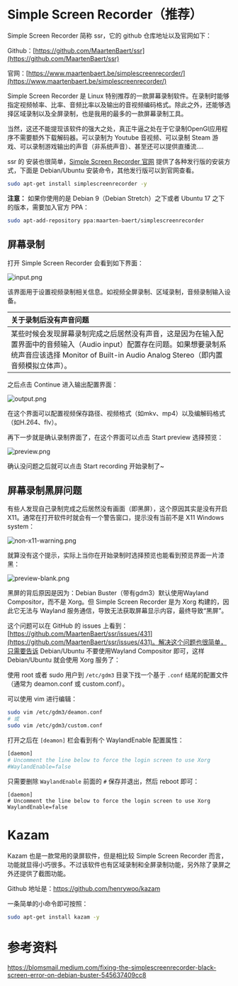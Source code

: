 # Simple Screen Recorder（推荐）

Simple Screen Recorder 简称 ssr，它的 github 仓库地址以及官网如下：

Github：[https://github.com/MaartenBaert/ssr](https://github.com/MaartenBaert/ssr)

官网：[https://www.maartenbaert.be/simplescreenrecorder/](https://www.maartenbaert.be/simplescreenrecorder/)

Simple Screen Recorder 是 Linux 特别推荐的一款屏幕录制软件。在录制时能够指定视频帧率、比率、音频比率以及输出的音视频编码格式。除此之外，还能够选择区域录制以及全屏录制，也是我用的最多的一款屏幕录制工具。

当然，这还不能提现该软件的强大之处，真正牛逼之处在于它录制OpenGl应用程序不需要额外下载解码器。可以录制为 Youtube 音视频、可以录制 Steam 游戏、可以录制游戏输出的声音（非系统声音）、甚至还可以提供直播流....

ssr 的 安装也很简单，[Simple Screen Recorder 官网](https://www.maartenbaert.be/simplescreenrecorder/) 提供了各种发行版的安装方式，下面是 Debian/Ubuntu 安装命令，其他发行版可以到官网查看。

```bash
sudo apt-get install simplescreenrecorder -y
```

**注意：** 如果你使用的是 Debian 9（Debian Stretch）之下或者 Ubuntu 17 之下的版本，需要加入官方 PPA：

```bash
sudo apt-add-repository ppa:maarten-baert/simplescreenrecorder
```

## 屏幕录制

打开 Simple Screen Recorder 会看到如下界面：

![input.png](http://linux-media.knowledge.ituknown.cn/Software/ScreenRecording/simplescreenrecorder/input.png)

该界面用于设置视频录制相关信息。如视频全屏录制、区域录制，音频录制输入设备。

|**关于录制后没有声音问题**|
|:-------|
|某些时候会发现屏幕录制完成之后居然没有声音，这是因为在输入配置界面中的音频输入（Audio input）配置存在问题。如果想要录制系统声音应该选择 Monitor of Built-in Audio Analog Stereo（即内置音频模拟立体声）。|

之后点击 Continue 进入输出配置界面：

![output.png](http://linux-media.knowledge.ituknown.cn/Software/ScreenRecording/simplescreenrecorder/output.png)

在这个界面可以配置视频保存路径、视频格式（如mkv、mp4）以及编解码格式（如H.264、flv）。

再下一步就是确认录制界面了，在这个界面可以点击 Start preview 选择预览：

![preview.png](http://linux-media.knowledge.ituknown.cn/Software/ScreenRecording/simplescreenrecorder/preview.png)

确认没问题之后就可以点击 Start recording 开始录制了~

## 屏幕录制黑屏问题

有些人发现自己录制完成之后居然没有画面（即黑屏），这个原因其实是没有开启 X11。通常在打开软件时就会有一个警告窗口，提示没有当前不是 X11 Windows system：

![non-x11-warning.png](http://linux-media.knowledge.ituknown.cn/Software/ScreenRecording/simplescreenrecorder/non-x11-warning.png)


就算没有这个提示，实际上当你在开始录制时选择预览也能看到预览界面一片漆黑：

![preview-blank.png](http://linux-media.knowledge.ituknown.cn/Software/ScreenRecording/simplescreenrecorder/preview-blank.png)

黑屏的背后原因是因为：Debian Buster（带有gdm3）默认使用Wayland Compositor，而不是 Xorg。但 Simple Screen Recorder 是为 Xorg 构建的，因此它无法与 Wayland 服务通信，导致无法获取屏幕显示内容，最终导致“黑屏”。

这个问题可以在 GitHub 的 issues 上看到：[https://github.com/MaartenBaert/ssr/issues/431](https://github.com/MaartenBaert/ssr/issues/431)。解决这个问题也很简单，只需要告诉 Debian/Ubuntu 不要使用Wayland Compositor 即可，这样 Debian/Ubuntu 就会使用 Xorg 服务了：

使用 root 或者 sudo 用户到 `/etc/gdm3` 目录下找一个基于 `.conf` 结尾的配置文件（通常为 deamon.conf 或 custom.conf）。

可以使用 vim 进行编辑：

```bash
sudo vim /etc/gdm3/deamon.conf
# 或
sudo vim /etc/gdm3/custom.conf
```

打开之后在 `[deamon]` 栏会看到有个 WaylandEnable 配置属性：

```bash
[daemon]
# Uncomment the line below to force the login screen to use Xorg
#WaylandEnable=false
```

只需要删除 `WaylandEnable` 前面的 `#` 保存并退出，然后 reboot 即可：

```
[daemon]
# Uncomment the line below to force the login screen to use Xorg
WaylandEnable=false
```

# Kazam

Kazam 也是一款常用的录屏软件，但是相比较 Simple Screen Recorder 而言，功能就显得小巧很多。不过该软件也有区域录制和全屏录制功能，另外除了录屏之外还提供了截图功能。

Github 地址是：https://github.com/henrywoo/kazam

一条简单的小命令即可按照：

```bash
sudo apt-get install kazam -y
```

# 参考资料

https://blomsmail.medium.com/fixing-the-simplescreenrecorder-black-screen-error-on-debian-buster-545637409cc8
